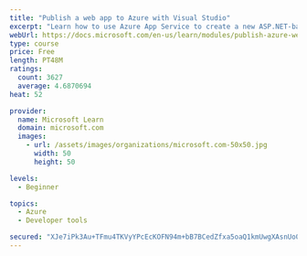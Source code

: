 ```yaml
---
title: "Publish a web app to Azure with Visual Studio"
excerpt: "Learn how to use Azure App Service to create a new ASP.NET-based web app, then publish and update directly from Visual Studio."
webUrl: https://docs.microsoft.com/en-us/learn/modules/publish-azure-web-app-with-visual-studio/
type: course
price: Free
length: PT48M
ratings:
  count: 3627
  average: 4.6870694
heat: 52

provider:
  name: Microsoft Learn
  domain: microsoft.com
  images:
    - url: /assets/images/organizations/microsoft.com-50x50.jpg
      width: 50
      height: 50

levels:
  - Beginner

topics:
  - Azure
  - Developer tools

secured: "XJe7iPk3Au+TFmu4TKVyYPcEcKOFN94m+bB7BCedZfxa5oaQ1kmUwgXAsnUo0Vvzihi5IB+jrOBRjCUIFk5G+UyYFONWXRyG7SEv4sroo43itvvL/im9R2WMleNxlj1DHRisaDRHR1g7EGLaHd1dh0yxDRBkBqeUJUbA+bqMgrO2vw/tieQF4NOXO9JcvaScidBzGE0egZ0YizHzYYXyZTK5Gfcs4uTat05PPuMtRWGNAfsfviWRFzTXNNjxANqtnheYl/ANshpARJLBUMt5gOVo0MjDAo/ThzS/U0ZMAd9lLl40geeVenc2KYmOc5fTdvOnwEP9gSdpxK+zwiIYlelP9dsCWrnYtVMBkS34PL2wPojRKrFBDfKtgmRjJCxEd5OIGir/ZLZtejGhHY+9CGamkUz5duOBz41TGHW+ueQ=;O1FDBIpCIEk5HGKTZ3Cvxw=="
---
```


